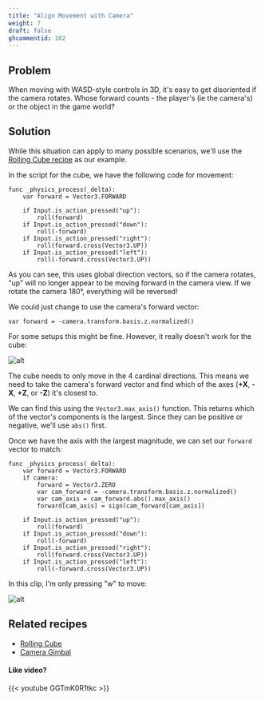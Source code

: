 ```yaml
---
title: "Align Movement with Camera"
weight: 7
draft: false
ghcommentid: 102
---
```


## Problem

When moving with WASD-style controls in 3D, it's easy to get disoriented if the camera rotates. Whose forward counts - the player's (ie the camera's) or the object in the game world?

## Solution

While this situation can apply to many possible scenarios, we'll use the [Rolling Cube recipe](/godot_recipes/3d/rolling_cube/) as our example.

In the script for the cube, we have the following code for movement:

```gdscript
func _physics_process(_delta):
    var forward = Vector3.FORWARD

    if Input.is_action_pressed("up"):
        roll(forward)
    if Input.is_action_pressed("down"):
        roll(-forward)
    if Input.is_action_pressed("right"):
        roll(forward.cross(Vector3.UP))
    if Input.is_action_pressed("left"):
        roll(-forward.cross(Vector3.UP))
```

As you can see, this uses global direction vectors, so if the camera rotates, "up" will no longer appear to be moving forward in the camera view. If we rotate the camera 180°, everything will be reversed!

We could just change to use the camera's forward vector:

```gdscript
var forward = -camera.transform.basis.z.normalized()
```

For some setups this might be fine. However, it really doesn't work for the cube:

![alt](/godot_recipes/img/3d_move_camera_01.gif)

The cube needs to only move in the 4 cardinal directions. This means we need to take the camera's forward vector and find which of the axes (**+X**, **-X**, **+Z**, or **-Z**) it's closest to.

We can find this using the `Vector3.max_axis()` function. This returns which of the vector's components is the largest. Since they can be positive or negative, we'll use `abs()` first.

Once we have the axis with the largest magnitude, we can set our `forward` vector to match:

```gdscript
func _physics_process(_delta):
    var forward = Vector3.FORWARD
    if camera:
        forward = Vector3.ZERO
        var cam_forward = -camera.transform.basis.z.normalized()
        var cam_axis = cam_forward.abs().max_axis()
        forward[cam_axis] = sign(cam_forward[cam_axis])

    if Input.is_action_pressed("up"):
        roll(forward)
    if Input.is_action_pressed("down"):
        roll(-forward)
    if Input.is_action_pressed("right"):
        roll(forward.cross(Vector3.UP))
    if Input.is_action_pressed("left"):
        roll(-forward.cross(Vector3.UP))
```

In this clip, I'm only pressing "w" to move:

![alt](/godot_recipes/img/3d_move_camera_02.gif)

## Related recipes

- [Rolling Cube](/godot_recipes/3d/rolling_cube/)
- [Camera Gimbal](/godot_recipes/3d/camera_gimbal/)

#### Like video?

{{< youtube GGTmK0R1tkc >}}